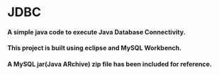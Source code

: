 # JDBC

#### A simple java code to execute Java Database Connectivity. 
#### This project is built using eclipse and MySQL Workbench.


#### A MySQL jar(Java ARchive) zip file has been included for reference.
